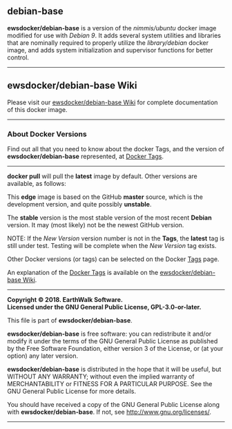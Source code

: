 ## debian-base
**ewsdocker/debian-base** is a version of the *nimmis/ubuntu* docker image modified for use with *Debian 9*.  It adds several system utilities and libraries that are nominally required to properly utilize the *library/debian* docker image, and adds system initialization and supervisor functions for better control.  
____  

## ewsdocker/debian-base Wiki  

Please visit our [ewsdocker/debian-base Wiki](https://github.com/ewsdocker/debian-base/wiki) for complete documentation of this docker image.  
____  

### About Docker Versions  

Find out all that you need to know about the docker Tags, and the version of **ewsdocker/debian-base** represented, at [Docker Tags](https://github.com/ewsdocker/debian-base/wiki/DockerTags).  
_____________________  

**docker pull** will pull the **latest** image by default.  Other versions are available, as follows:

This **edge** image is based on the GitHub **master** source, which is the development version, and quite possibly **unstable**.  

The **stable** version is the most stable version of the most recent **Debian** version.  It may (most likely) not be the newest GitHub version.  

NOTE: If the _New Version_ version number is not in the **Tags**, the **latest** tag is still under test.  Testing will be complete when the _New Version_ tag exists.

Other Docker versions (or tags) can be selected on the Docker [Tags](https://hub.docker.com/r/ewsdocker/debian-base/tags/) page.  

An explanation of the [Docker Tags](https://github.com/ewsdocker/debian-base/wiki/DockerTags) is available on the [ewsdocker/debian-base Wiki](https://github.com/ewsdocker/debian-base/wiki).

____  

**Copyright © 2018. EarthWalk Software.**  
**Licensed under the GNU General Public License, GPL-3.0-or-later.**  

This file is part of **ewsdocker/debian-base**.  

**ewsdocker/debian-base** is free software: you can redistribute 
it and/or modify it under the terms of the GNU General Public License 
as published by the Free Software Foundation, either version 3 of the 
License, or (at your option) any later version.  

**ewsdocker/debian-base** is distributed in the hope that it will 
be useful, but WITHOUT ANY WARRANTY; without even the implied warranty 
of MERCHANTABILITY or FITNESS FOR A PARTICULAR PURPOSE.  See the
GNU General Public License for more details.  

You should have received a copy of the GNU General Public License
along with **ewsdocker/debian-base**.  If not, see 
<http://www.gnu.org/licenses/>.  
____  
